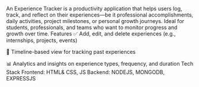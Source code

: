 An Experience Tracker is a productivity application that helps users log, track, and reflect on their experiences—be it professional accomplishments, daily activities, project milestones, or personal growth journeys. Ideal for students, professionals, and teams who want to monitor progress and growth over time.
Features
✅ Add, edit, and delete experiences (e.g., internships, projects, events)

📆 Timeline-based view for tracking past experiences

📊 Analytics and insights on experience types, frequency, and duration
Tech Stack
Frontend: HTML& CSS, JS
Backend: NODEJS, MONGODB, EXPRESSJS

